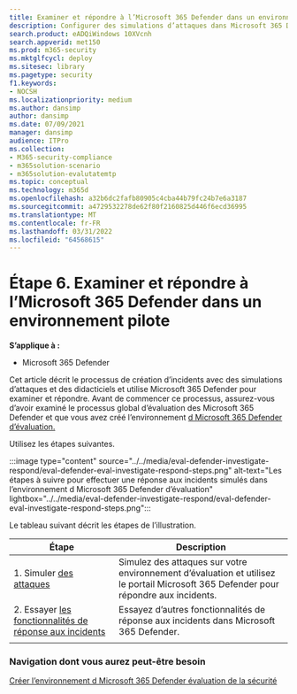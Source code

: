 ```yaml
---
title: Examiner et répondre à l’Microsoft 365 Defender dans un environnement pilote
description: Configurer des simulations d’attaques dans Microsoft 365 Defender laboratoire d’essai ou un environnement pilote pour essayer la solution de sécurité conçue pour apprendre aux utilisateurs à protéger les appareils, l’identité, les données et les applications.
search.product: eADQiWindows 10XVcnh
search.appverid: met150
ms.prod: m365-security
ms.mktglfcycl: deploy
ms.sitesec: library
ms.pagetype: security
f1.keywords:
- NOCSH
ms.localizationpriority: medium
ms.author: dansimp
author: dansimp
ms.date: 07/09/2021
manager: dansimp
audience: ITPro
ms.collection:
- M365-security-compliance
- m365solution-scenario
- m365solution-evalutatemtp
ms.topic: conceptual
ms.technology: m365d
ms.openlocfilehash: a32b6dc2fafb80905c4cba44b79fc24b7e6a3187
ms.sourcegitcommit: a4729532278de62f80f2160825d446f6ecd36995
ms.translationtype: MT
ms.contentlocale: fr-FR
ms.lasthandoff: 03/31/2022
ms.locfileid: "64568615"
---
```

# <a name="step-6-investigate-and-respond-using-microsoft-365-defender-in-a-pilot-environment"></a>Étape 6. Examiner et répondre à l’Microsoft 365 Defender dans un environnement pilote

**S’applique à :**
- Microsoft 365 Defender

Cet article décrit le processus de création d’incidents avec des simulations d’attaques et des didacticiels et utilise Microsoft 365 Defender pour examiner et répondre. Avant de commencer ce processus, assurez-vous d’avoir examiné le processus [](eval-overview.md) global d’évaluation des Microsoft 365 Defender et que vous avez créé l’environnement [d Microsoft 365 Defender d’évaluation.](eval-create-eval-environment.md)

Utilisez les étapes suivantes.

:::image type="content" source="../../media/eval-defender-investigate-respond/eval-defender-eval-investigate-respond-steps.png" alt-text="Les étapes à suivre pour effectuer une réponse aux incidents simulés dans l’environnement d Microsoft 365 Defender d’évaluation" lightbox="../../media/eval-defender-investigate-respond/eval-defender-eval-investigate-respond-steps.png":::

Le tableau suivant décrit les étapes de l’illustration.

|Étape  |Description  |
|---------|---------|
| 1. Simuler [des attaques](eval-defender-investigate-respond-simulate-attack.md)     |   Simulez des attaques sur votre environnement d’évaluation et utilisez le portail Microsoft 365 Defender pour répondre aux incidents.      |
| 2. Essayer [les fonctionnalités de réponse aux incidents ](eval-defender-investigate-respond-additional.md)    |    Essayez d’autres fonctionnalités de réponse aux incidents dans Microsoft 365 Defender.     |
|||

### <a name="navigation-you-may-need"></a>Navigation dont vous aurez peut-être besoin

[Créer l’environnement d Microsoft 365 Defender évaluation de la sécurité](eval-create-eval-environment.md)
